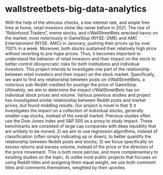 # wallstreetbets-big-data-analytics
With the help of the stimulus checks, a low interest rate, and ample free time at home, retail investors shine like never before in 2021. The rise of “Robinhood Traders”, meme stocks, and r/WallStreetBets wrecked havoc on the market, most notoriously in GameStop (NYSE: GME) and AMC Entertainment (NYSE: AMC) in Janurary, pushing their prices up by over 700% in a week. Moreover, both stocks sustained their relatively high price without reverting to pre-hype prices. Thus, it becomes important to understand the behavior of retail investors and their impact on the stock to better control idiosyncratic risks for both institutions and individual investors.  This project intends to investigate one part of the relationship between retail investors and their impact on the stock market. Specifically, we want to find any relationship between posts on r/WallStreetBets, a notorious sub-Reddit credited for pushign the price of GameStop. Ultimately, we aim to determine the impact r/WallStreetBets has on individual stock prices and volume.  Various previous studies and project has investigated similar relationship between Reddit posts and market prices, but found middling results. Our project is novel in that  1) it investigates the impact on a collection of individual stocks, generally smaller-cap stocks, instead of the overall market. Previous studies often use the Dow Jones index and S&amp;P 500 as a proxy to study impact. These benchmarks are consisted of large cap companies with deep liquidility that are unlikely to be moved;  2) we aim to use regression algorithms, instead of classificiation (often simply indicating up or down), to better quantify the relationship between Reddit posts and stocks;  3) we focus specifically on excess returns and excess volume, instead of the price or the direction of the price movement. This is both more percise, and more complementary to exisiting studies on the topic;  4) unlike most public projects that focuses on using Reddit titles and assigning them equal weight, we use both comment titles and comments themselves, weighted by their upvotes.
